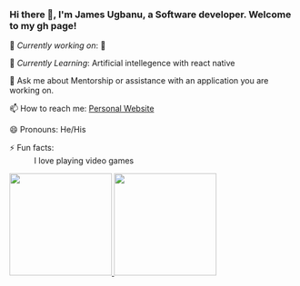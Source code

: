 <!--
**JamesUgbanu/jamesugbanu** is a ✨ _special_ ✨ repository because its `README.md` (this file) appears on your GitHub profile.
<br>Check out my blog http://jamesugbanu.crystalwebpro.com/<br>

Here are some ideas to get you started:

- 🔭 I’m currently working on ...
- 🌱 I’m currently learning ...
- 👯 I’m looking to collaborate on ...
- 🤔 I’m looking for help with ...
- 💬 Ask me about ...
- 📫 How to reach me: ...
- 😄 Pronouns: ...
- ⚡ Fun fact: ...
-->
### Hi there 👋, I'm James Ugbanu, a Software developer. Welcome to my gh page! <br>
🔭 *Currently working on*: 🤔


🌱 *Currently Learning*: Artificial intellegence with react native<br>

💬 Ask me about Mentorship or assistance with an application you are working on. <br>


📫 How to reach me:&nbsp;[Personal Website](https://main.d1uio6ffarqyss.amplifyapp.com)

😄 Pronouns: He/His <br>

⚡ Fun facts:<br>
&nbsp;&nbsp;&nbsp;&nbsp;&nbsp;&nbsp;&nbsp;&nbsp;&nbsp;&nbsp; I love playing video games
<br>


<div dir="auto">
<a href="https://github.com/jamesugbanu">
<img height="180em" src="https://github-readme-stats.vercel.app/api/top-langs/?username=jamesugbanu&layout=compact&langs_count=7&theme=dark"/>
<img height="180em" src="https://github-readme-stats.vercel.app/api?username=jamesugbanu&show_icons=true&theme=dark&include_all_commits=true&count_private=true"/>
</div>
